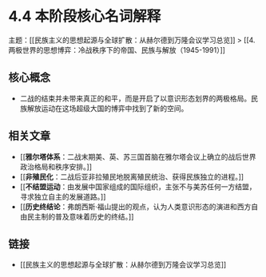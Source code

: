 # 4.4 本阶段核心名词解释

主题：[[民族主义的思想起源与全球扩散：从赫尔德到万隆会议学习总览]] > [[4. 两极世界的思想博弈：冷战秩序下的帝国、民族与解放（1945-1991）]]

## 核心概念

- 二战的结束并未带来真正的和平，而是开启了以意识形态划界的两极格局。民族解放运动在这场超级大国的博弈中找到了新的空间。

## 相关文章

- [[**雅尔塔体系**：二战末期美、英、苏三国首脑在雅尔塔会议上确立的战后世界政治格局和秩序安排。]]
- [[**非殖民化**：二战后亚非拉殖民地脱离殖民统治、获得民族独立的进程。]]
- [[**不结盟运动**：由发展中国家组成的国际组织，主张不与美苏任何一方结盟，寻求独立自主的发展道路。]]
- [[**历史终结论**：弗朗西斯·福山提出的观点，认为人类意识形态的演进和西方自由民主制的普及意味着历史的终结。]]

## 链接

- [[民族主义的思想起源与全球扩散：从赫尔德到万隆会议学习总览]]

